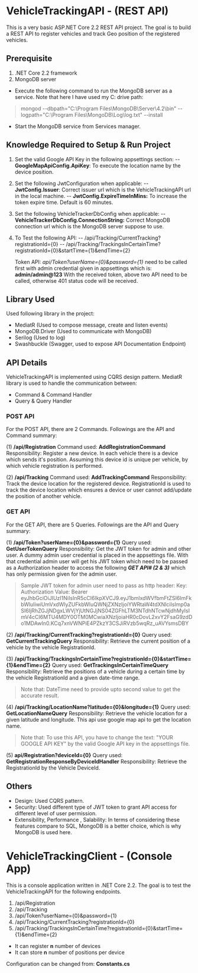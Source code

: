 
# VehicleTrackingAPI - (REST API)

This is a very basic ASP.NET Core 2.2 REST API project. 
The goal is to build a REST API to register vehicles and track Geo position of the registered vehicles. 

## Prerequisite

1) .NET Core 2.2 framework
2) MongoDB server
- Execute the following command to run the MongoDB server as a service. Note that here I have used my C: drive path:
>mongod --dbpath="C:\Program Files\MongoDB\Server\4.2\bin" --logpath="C:\Program Files\MongoDB\Log\log.txt" --install

- Start the MongoDB service from Services manager. 

## Knowledge Required to Setup & Run Project
1. Set the valid Google API Key in the following appsettings section:
     -- **GoogleMapApiConfig.ApiKey**: To execute the location name by the device position.

2.  Set the following JwtConfiguration when applicable:
     -- **JwtConfig.Issuer**:  Correct issuer url which is the VehicleTrackingAPI url in the local machine.
     -- **JwtConfig.ExpireTimeInMins:** To increase the token expire time. Default is 60 minutes.  
     
3. Set the following VehicleTrackerDbConfig when applicable:
    -- **VehicleTrackerDbConfig.ConnectionString:** Correct MongoDB connection url which is the MongoDB server suppose to use.
    
4. To Test the following API:
     -- /api/Tracking/CurrentTracking?registrationId={0}
     -- /api/Tracking/TrackingsInCertainTime?registrationId={0}&startTime={1}&endTime={2}
     
   Token API: *api/Token?userName={0}&password={1}* need to be called first with admin credential given in appsettings which is: **admin/admin@123**
   With the received token, above two API need to be called, otherwise 401 status code will be received.  

## Library Used
Used following library in the project:
- MediatR (Used to compose message, create and listen events)
- MongoDB.Driver (Used to communicate with MongoDB)
- Serilog (Used to log)
- Swashbuckle (Swagger, used to expose API Documentation Endpoint)

## API Details
VehicleTrackingAPI is implemented using CQRS design pattern. 
MediatR library is used to handle the communication between:
- Command & Command Handler
- Query & Query Handler 

### POST API  
For the POST API, there are 2 Commands.
Followings are the API and Command summary:

(1) **/api/Registration** 
Command used: **AddRegistrationCommand**
Responsibility: Register a new device. 
In each vehicle there is a device which sends it's position. Assuming this device id is unique per vehicle, by which vehicle registration is performed. 
     
(2) **/api/Tracking** 
Command used: **AddTrackingCommand**
Responsibility: Track the device location for the registered device. 
RegistrationId is used to track the device location which ensures a device or user cannot add/update the position of another vehicle.

### GET API
For the GET API, there are 5 Queries.
Followings are the API and Query summary:

(1) **/api/Token?userName={0}&password={1}** 
Query used: **GetUserTokenQuery**
Responsibility: Get the JWT token for admin and other user. 
A dummy admin user credential is placed in the appsettings file.
With that credential admin user will get his JWT token which need to be passed as a Authorization header to access the following ***GET API# (2 & 3)*** which has only permission given for the admin user.
> Sample JWT token for admin user need to pass as http header:
> Key: Authorization
> Value: Bearer eyJhbGciOiJIUzI1NiIsInR5cCI6IkpXVCJ9.eyJ1bmlxdWVfbmFtZSI6ImFkbWluIiwiUmVxdWlyZUFkbWluQWNjZXNzIjoiYWRtaW4tdXNlciIsImp0aSI6IjRhZGJjNDgxLWVjYjUtNGJjNS04ZGFhLTM3NTdhNTcwNjdhMyIsImV4cCI6MTU4MDY0OTM0MCwiaXNzIjoiaHR0cDovL2xvY2FsaG9zdDo1MDAwIn0.KCq7xnVWNPiE4PZkzY3CSJiRVzb5wqRz_uAVYsmsDBY 

(2) **/api/Tracking/CurrentTracking?registrationId={0}** 
Query used: **GetCurrentTrackingQuery**
Responsibility: Retrieve the current position of a vehicle by the vehicle RegistrationId. 

(3) **/api/Tracking/TrackingsInCertainTime?registrationId={0}&startTime={1}&endTime={2}** 
Query used: **GetTrackingsInCertainTimeQuery**
Responsibility:  Retrieve the positions of a vehicle during a certain time by the vehicle RegistrationId and a given date-time range. 
>Note that: DateTime need to provide upto second value to get the accurate result.

(4) **/api/Tracking/LocationName?latitude={0}&longitude={1}** 
Query used: **GetLocationNameQuery**
Responsibility: Retrieve the vehicle location for a given latitude and longitude.
This api use google map api to get the location name. 
> Note that: To use this API, you have to change the text: "YOUR GOOGLE API KEY" by the valid Google API key in the appsettings file.

(5) **api/Registration?deviceId={0}** 
Query used: **GetRegistrationResponseByDeviceIdHandler**
Responsibility:  Retrieve the RegistrationId by the Vehicle DeviceId.

## Others

- Design: Used CQRS pattern.
- Security: Used different type of JWT token to grant API access for different level of user permission.
-  Extensibility, Performance , Salability: In terms of considering these features compare to SQL, MongoDB is a better choice, which is why MongoDB is used here.

# VehicleTrackingClient - (Console App)    

This is a console application  written in .NET Core 2.2.
The goal is to test the VehicleTrackingAPI for the following endpoints. 
1. /api/Registration
2. /api/Tracking
3. /api/Token?userName={0}&password={1}
4. /api/Tracking/CurrentTracking?registrationId={0}
5. /api/Tracking/TrackingsInCertainTime?registrationId={0}&startTime={1}&endTime={2}

- It can register **n** number of devices
- It can store **n** number of positions per device

Configuration can be changed from: **Constants.cs**
 



